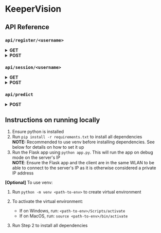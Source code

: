 # KeeperVision

## API Reference

### `api/register/<username>`

<details>   
<summary><b>GET</b></summary>
   <table>
      <tr>
         <th rowspan="3">Response</th>
         <th>OK</th>
         <th>Code</th>
         <th>Content</th>
      </tr>
      <tr>
         <td>✅</td>
         <td><code>200</code></td>
         <td>
            <pre lang="typescript">{"id": &lt;player_id&gt;}</pre>
         </td>
      </tr>
      <tr>
         <td>❌</td>
         <td><code>404</code></td>
         <td>
            <pre lang="typescript">{"message": "Player &lt;username&gt; does not exist."}</pre>
         </td>
      </tr>
   </table> 
</details>

<details>
<summary><b>POST</b></summary>
   <table>
      <tr>
         <th>Body</th>
         <td colspan='4'>
            <pre lang="typescript">{"email": &lt;email&gt;}</pre>
         </td>
      </tr>
      <tr>
         <th rowspan='4'>Response</th>
         <th>OK</th>
         <th>Code</th>
         <th>Content</th>
      </tr>
      <tr>
         <td>✅</td>
         <td><code>200</code></td>
         <td>
            <pre lang="typescript">{"id": &lt;player_id&gt;}</pre>
         </td>
      </tr>
      <tr>
         <td>❌</td>
         <td><code>400</code></td>
         <td>
            <pre lang="typescript">{"message": "&lt;some error message like duplicate key Integrity error&gt;"}</pre>
         </td>
      </tr>
   </table>
</details>

### `api/session/<username>`

<details>   
<summary><b>GET</b></summary>
   <table>
      <tr>
         <th rowspan='3'>Response</th>
         <th>OK</th>
         <th>Code</th>
         <th>Content</th>
      </tr>
      <tr>
         <td>✅</td>
         <td><code>200</code></td>
         <td>
            <pre lang="typescript">{"player_id": &lt;player_id&gt;, "session_stats": &lt;list of session_stats in desc order of session_end&gt;}</pre>
         </td>
      </tr>
      <tr>
         <td>❌</td>
         <td><code>404</code></td>
         <td>
            <pre lang="typescript">{"message": "Player &lt;username&gt; does not exist."}</pre>
         </td>
      </tr>
   </table> 
</details>

<details>
<summary><b>POST</b></summary>
   <table>
      <tr>
         <th>Body</th>
         <td colspan='4'>
            <pre lang="typescript">{"session_stats": &lt;session_stats JSON with all the fields&gt;}</pre>
         </td>
      </tr>
      <tr>
         <th rowspan='3'>Files</th>
         <th>File Name</th>
         <th colspan='4'>Description</th>
      </tr>
      <tr>
         <td><code>initial_image</code></td>
         <td colspan='4'>Image file containing goalkeeper's initial position before session starts</td>
      </tr>
      <tr>
         <td><code>final_image</code></td>
         <td colspan='4'>Image file containing goalkeeper's final position at the end of session</td>
      </tr>
      <tr>
         <th rowspan='4'>Response</th>
         <th>OK</th>
         <th>Code</th>
         <th>Content</th>
      </tr>
      <tr>
         <td>✅</td>
         <td><code>200</code></td>
         <td>
            <pre lang="typescript">{"id": &lt;session_id&gt;}</pre>
         </td>
      </tr>
      <tr>
         <td>❌</td>
         <td><code>400</code></td>
         <td>
            <pre lang="typescript">{"message": "&lt;some error message like duplicate key Integrity error&gt;"}</pre>
         </td>
      </tr>
      <tr>
         <td>❌</td>
         <td><code>404</code></td>
         <td>
            <pre lang="typescript">{"message": "Player &lt;username&gt; does not exist."}</pre>
         </td>
      </tr>
   </table>
</details>

### `api/predict`

<details>   
<summary><b>POST</b></summary>
   <table>
      <tr>
         <th rowspan='2'>Files</th>
         <th>File Name</th>
         <th colspan='2'>Description</th>
      </tr>
      <tr>
         <td><code>image</code></td>
         <td colspan='2'>Image file to be processed</td>
      </tr>
      <tr>
         <th rowspan='4'>Response</th>
         <th>OK</th>
         <th>Code</th>
         <th>Content</th>
      </tr>
      <tr>
         <td>✅</td>
         <td><code>200</code></td>
         <td>
            <pre lang="typescript">{"idx": &lt;idx corresponding to direction to move&gt;, "x": &lt;offset in x direction&gt;, "y": &lt;offset in y direction&gt;}</pre>
         </td>
      </tr>
   </table>
</details>

## Instructions on running locally

1. Ensure python is installed
2. Run `pip install -r requirements.txt` to install all dependencies<br />
   **NOTE:** Recommended to use venv before installing dependencies. See below for details on how to set it up
3. Run the Flask app using `python app.py`. This will run the app on debug mode on the server's IP<br />
   **NOTE**: Ensure the Flask app and the client are in the same WLAN to be able to connect to the server's IP as it is otherwise considered a private IP address

**[Optional]** To use venv:

1. Run `python -m venv <path-to-env>` to create virtual environment
2. To activate the virtual environment:

   - If on Windows, run: `<path-to-env>/Scripts/activate`
   - If on MacOS, run: `source <path-to-env>/bin/activate`

3. Run Step 2 to install all dependencies
